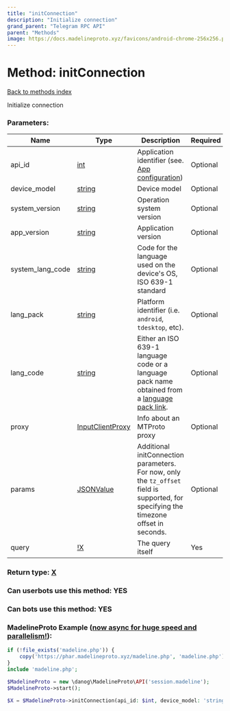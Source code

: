 ```yaml
---
title: "initConnection"
description: "Initialize connection"
grand_parent: "Telegram RPC API"
parent: "Methods"
image: https://docs.madelineproto.xyz/favicons/android-chrome-256x256.png
---
```

# Method: initConnection
[Back to methods index](index.html)



Initialize connection

### Parameters:

| Name     |    Type       | Description | Required |
|----------|---------------|-------------|----------|
|api\_id|[int](/API_docs/types/int.html) | Application identifier (see. [App configuration](https://core.telegram.org/myapp)) | Optional|
|device\_model|[string](/API_docs/types/string.html) | Device model | Optional|
|system\_version|[string](/API_docs/types/string.html) | Operation system version | Optional|
|app\_version|[string](/API_docs/types/string.html) | Application version | Optional|
|system\_lang\_code|[string](/API_docs/types/string.html) | Code for the language used on the device's OS, ISO 639-1 standard | Optional|
|lang\_pack|[string](/API_docs/types/string.html) | Platform identifier (i.e. `android`, `tdesktop`, etc). | Optional|
|lang\_code|[string](/API_docs/types/string.html) | Either an ISO 639-1 language code or a language pack name obtained from a [language pack link](https://core.telegram.org/api/links#language-pack-links). | Optional|
|proxy|[InputClientProxy](/API_docs/types/InputClientProxy.html) | Info about an MTProto proxy | Optional|
|params|[JSONValue](/API_docs/types/JSONValue.html) | Additional initConnection parameters. <br>For now, only the `tz_offset` field is supported, for specifying the timezone offset in seconds. | Optional|
|query|[!X](/API_docs/types/!X.html) | The query itself | Yes|


### Return type: [X](/API_docs/types/X.html)

### Can userbots use this method: **YES**

### Can bots use this method: **YES**


### MadelineProto Example ([now async for huge speed and parallelism!](https://docs.madelineproto.xyz/docs/ASYNC.html)):


```php
if (!file_exists('madeline.php')) {
    copy('https://phar.madelineproto.xyz/madeline.php', 'madeline.php');
}
include 'madeline.php';

$MadelineProto = new \danog\MadelineProto\API('session.madeline');
$MadelineProto->start();

$X = $MadelineProto->initConnection(api_id: $int, device_model: 'string', system_version: 'string', app_version: 'string', system_lang_code: 'string', lang_pack: 'string', lang_code: 'string', proxy: $InputClientProxy, params: $JSONValue, query: $!X, );
```

